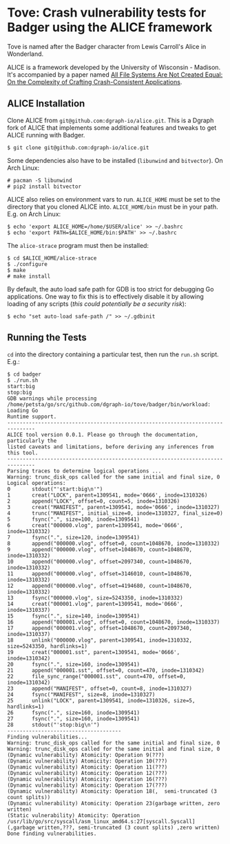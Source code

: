 # Tove: Crash vulnerability tests for Badger using the ALICE framework

Tove is named after the Badger character from Lewis Carroll's Alice in Wonderland.

ALICE is a framework developed by the University of Wisconsin - Madison. It's
accompanied by a paper named [All File Systems Are Not Created Equal: On the
Complexity of Crafting Crash-Consistent
Applications](http://research.cs.wisc.edu/adsl/Publications/alice-osdi14.pdf).

## ALICE Installation

Clone ALICE from `git@github.com:dgraph-io/alice.git`. This is a Dgraph fork of
ALICE that implements some additional features and tweaks to get ALICE running
with Badger.

```
$ git clone git@github.com:dgraph-io/alice.git
```

Some dependencies also have to be installed (`libunwind` and `bitvector`). On Arch Linux:

```
# pacman -S libunwind
# pip2 install bitvector
```

ALICE also relies on environment vars to run. `ALICE_HOME` must be set to the
directory that you cloned ALICE into. `ALICE_HOME/bin` must be in your path.
E.g. on Arch Linux:

```
$ echo 'export ALICE_HOME=/home/$USER/alice' >> ~/.bashrc
$ echo 'export PATH=$ALICE_HOME/bin:$PATH' >> ~/.bashrc
```

The `alice-strace` program must then be installed:

```
$ cd $ALICE_HOME/alice-strace
$ ./configure
$ make
# make install
```

By default, the auto load safe path for GDB is too strict for debugging Go
applications. One way to fix this is to effectively disable it by allowing
loading of any scripts (*this could potentially be a security risk*):

```
$ echo "set auto-load safe-path /" >> ~/.gdbinit
```

## Running the Tests

`cd` into the directory containing a particular test, then run the `run.sh`
script. E.g.:

```
$ cd badger
$ ./run.sh
start:big
stop:big
GDB warnings while processing
/home/petsta/go/src/github.com/dgraph-io/tove/badger/bin/workload: Loading Go
Runtime support.
-------------------------------------------------------------------------------
ALICE tool version 0.0.1. Please go through the documentation, particularly the
listed caveats and limitations, before deriving any inferences from this tool.
-------------------------------------------------------------------------------
Parsing traces to determine logical operations ...
Warning: trunc_disk_ops called for the same initial and final size, 0
Logical operations:
0       stdout("'start:big\n'")
1       creat("LOCK", parent=1309541, mode='0666', inode=1310326)
2       append("LOCK", offset=0, count=5, inode=1310326)
3       creat("MANIFEST", parent=1309541, mode='0666', inode=1310327)
4       trunc("MANIFEST", initial_size=0, inode=1310327, final_size=0)
5       fsync(".", size=100, inode=1309541)
6       creat("000000.vlog", parent=1309541, mode='0666', inode=1310332)
7       fsync(".", size=120, inode=1309541)
8       append("000000.vlog", offset=0, count=1048670, inode=1310332)
9       append("000000.vlog", offset=1048670, count=1048670, inode=1310332)
10      append("000000.vlog", offset=2097340, count=1048670, inode=1310332)
11      append("000000.vlog", offset=3146010, count=1048670, inode=1310332)
12      append("000000.vlog", offset=4194680, count=1048670, inode=1310332)
13      fsync("000000.vlog", size=5243350, inode=1310332)
14      creat("000001.vlog", parent=1309541, mode='0666', inode=1310337)
15      fsync(".", size=140, inode=1309541)
16      append("000001.vlog", offset=0, count=1048670, inode=1310337)
17      append("000001.vlog", offset=1048670, count=2097340, inode=1310337)
18      unlink("000000.vlog", parent=1309541, inode=1310332, size=5243350, hardlinks=1)
19      creat("000001.sst", parent=1309541, mode='0666', inode=1310342)
20      fsync(".", size=160, inode=1309541)
21      append("000001.sst", offset=0, count=470, inode=1310342)
22      file_sync_range("000001.sst", count=470, offset=0, inode=1310342)
23      append("MANIFEST", offset=0, count=8, inode=1310327)
24      fsync("MANIFEST", size=8, inode=1310327)
25      unlink("LOCK", parent=1309541, inode=1310326, size=5, hardlinks=1)
26      fsync(".", size=160, inode=1309541)
27      fsync(".", size=160, inode=1309541)
28      stdout("'stop:big\n'")
-------------------------------------
Finding vulnerabilities...
Warning: trunc_disk_ops called for the same initial and final size, 0
Warning: trunc_disk_ops called for the same initial and final size, 0
(Dynamic vulnerability) Atomicity: Operation 9(???)
(Dynamic vulnerability) Atomicity: Operation 10(???)
(Dynamic vulnerability) Atomicity: Operation 11(???)
(Dynamic vulnerability) Atomicity: Operation 12(???)
(Dynamic vulnerability) Atomicity: Operation 16(???)
(Dynamic vulnerability) Atomicity: Operation 17(???)
(Dynamic vulnerability) Atomicity: Operation 18(,  semi-truncated (3 count splits))
(Dynamic vulnerability) Atomicity: Operation 23(garbage written, zero written)
(Static vulnerability) Atomicity: Operation /usr/lib/go/src/syscall/asm_linux_amd64.s:27[syscall.Syscall] (,garbage written,???, semi-truncated (3 count splits) ,zero written)
Done finding vulnerabilities.
```
